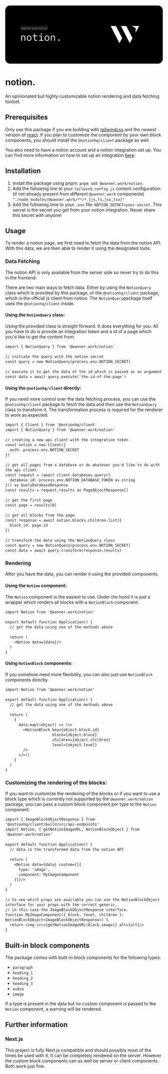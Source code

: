 ![notion.](docs/lead.svg)

# notion.

An opinionated but highly customizable notion rendering and data fetching toolset.

## Prerequisites

Only use this package if you are building with [tailwindcss](https://tailwindcss.com/) and the newest version
of [react](https://react.dev/). If you plan to customize the component by your own block components, you should install
the `@notionhq/client` package as well.

You also need to have a notion account and a notion integration set up. You can find more information on how to set up
an integration [here](https://developers.notion.com/docs/create-a-notion-integration#getting-started).

## Installation

1. Install the package using pnpm: `pnpm add @wanner.work/notion`.
2. Add the following line to your `tailwind.config.js` content configuration: (if not already present from
   different `@wanner.work` components) `"./node_modules/@wanner.work/**/*.{js,ts,jsx,tsx}"`
3. Add the following lime to your `.env` file: `NOTION_SECRET=your-secret`. This secret is the secret you get from
   your notion integration. Never share this secret with anyone!

## Usage

To render a notion page, we first need to fetch the data from the notion API. With this data, we are then able to render
it using the designated tools.

### Data Fetching

The notion API is only available from the server side so never try to do this in the frontend.

There are two main ways to fetch data. Either by using the `NotionQuery` class which is provided by this package, or
the `@notionhq/client` package, which is the official js client from notion. The `NotionQuery`package itself uses
the `@notionhq/client` inside.

#### Using the `NotionQuery` class:

Using the provided class is straight forward. It does everything for you. All you have to do is provide an integration
token and a id of a page which you'd like to get the content from.

```tsx
import { NotionQuery } from '@wanner.work/notion'

// initiate the query with the notion secret
const query = new NotionQuery(process.env.NOTION_SECRET)

// execute it to get the data of the id which is passed as an argument
const data = await query.execute('the-id-of-the-page')
```

#### Using the `@notionhq/client` directly:

If you need more control over the data fetching process, you can use the `@notionhq/client` package to fetch the data
and then use the `NotionQuery` class to transform it. The transformation process is required for the renderer to work as
expected.

```tsx
import { Client } from '@notionhq/client'
import { NotionQuery } from '@wanner.work/notion'

// creating a new api client with the integration token
const notion = new Client({
  auth: process.env.NOTION_SECRET
})

// get all pages from a database or do whatever you'd like to do with the api client.
const request = (await client.databases.query({
  database_id: process.env.NOTION_DATABASE_TOKEN as string
})) as QueryDatabaseResponse
const results = request.results as PageObjectResponse[]

// get the first page
const page = results[0]

// get all blocks from the page
const response = await notion.blocks.children.list({
  block_id: page.id
})

// transform the data using the NotionQuery class
const query = new NotionQuery(process.env.NOTION_SECRET)
const data = await query.transform(response.results)
```

### Rendering

After you have the data, you can render it using the provided components.

#### Using the `Notion` component:

The `Notion` component is the easiest to use. Under the hood it is just a wrapper which renders all blocks with
a `NotionBlock` component.

```tsx
import Notion from '@wanner.work/notion'

export default function Application() {
  // get the data using one of the methods above

  return (
    <Notion data={data}/>
  )
}
```

#### Using `NotionBlock` components:

If you somehow need more flexibility, you can also just use `NotionBlock` components directly.

```tsx
import Notion from '@wanner.work/notion'

export default function Application() {
  // get the data using one of the methods above

  return (
    {
      data.map((object) => (<>
        <NotionBlock key={object.block.id}
                     block={object.block}
                     children={object.children}
                     level={object.level}
        />
      </>))
    }
  )
}
```

### Customizing the rendering of the blocks:

If you want to customize the rendering of the blocks or if you want to use a block type which is currently not supported
by the `@wanner.work/notion` package, you can pass a custom block component per type to the `Notion` component.

```tsx
import { ImageBlockObjectResponse } from '@notionhq/client/build/src/api-endpoints'
import Notion, { getNotionImageURL, NotionBlockObject } from '@wanner.work/notion'

export default function Application() {
  // data is the transformed data from the notion API

  return (
    <Notion data={data} custom={[{
      type: 'image',
      component: MyImageComponent
    }]}/>
  )
}

// to see which props are available you can use the NotionBlockObject interface for your props with the correct generic, 
// in this case the ImageBlockObjectResponse interface.
function MyImageComponent({ block, level, children }: NotionBlockObject<ImageBlockObjectResponse>) {
  return <img src={getNotionImageURL(block.image)} alt={alt}/>
}
```

## Built-in block components

The package comes with built-in block components for the following types:

- `paragraph`
- `heading_1`
- `heading_2`
- `heading_3`
- `audio`
- `image`

If a type is present in the data but no custom component is passed to the `Notion` component, a warning will
be rendered.

## Further information

### Next.js

This project is fully Next.js compatible and should possibly most of the times be used with it. It can be completely
rendered on the server. However the custom block components can as well be server or client components. Both work just
fine.  